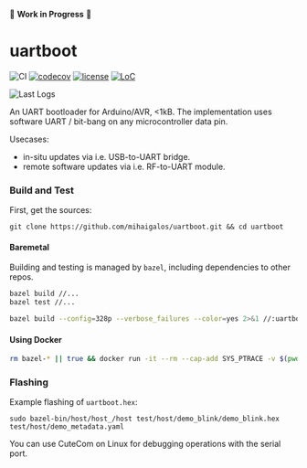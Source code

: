 :construction: **Work in Progress** :construction:

# uartboot

![CI](https://github.com/mihaigalos/uartboot/workflows/CI/badge.svg) [![codecov](https://codecov.io/gh/mihaigalos/uartboot/branch/main/graph/badge.svg?token=K1KVKCKIRG)](https://codecov.io/gh/mihaigalos/uartboot) [![license](https://img.shields.io/badge/license-GPLv3-brightgreen.svg)](LICENSE) [![LoC](https://tokei.rs/b1/github/mihaigalos/uartboot)](https://github.com/Aaronepower/tokei)

![Last Logs](https://img.shields.io/endpoint?style=social&url=https%3A%2F%2Fapi.cl1p.net%2Fuartboot%2Fclipboard)

An UART bootloader for Arduino/AVR, <1kB.
The implementation uses software UART / bit-bang on any microcontroller data pin.

Usecases:
* in-situ updates via i.e. USB-to-UART bridge.
* remote software updates via i.e. RF-to-UART module.

### Build and Test

First, get the sources:
```
git clone https://github.com/mihaigalos/uartboot.git && cd uartboot
```

#### Baremetal

Building and testing is managed by `bazel`, including dependencies to other repos.

```bash
bazel build //...
bazel test //...

bazel build --config=328p --verbose_failures --color=yes 2>&1 //:uartboot_hex
```

#### Using Docker

```bash
rm bazel-* || true && docker run -it --rm --cap-add SYS_PTRACE -v $(pwd):/src -v /tmp:/tmp/bazel docker.pkg.github.com/mihaigalos/docker/avr-gcc /bin/zsh -c "cd /src && bazel --output_base=/tmp/bazel test //..."
```

### Flashing

Example flashing of `uartboot.hex`:
```
sudo bazel-bin/host/host_/host test/host/demo_blink/demo_blink.hex test/host/demo_metadata.yaml
```

You can use CuteCom on Linux for debugging operations with the serial port.